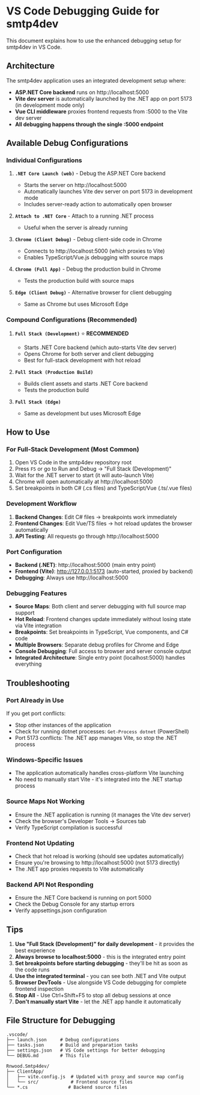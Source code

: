 # VS Code Debugging Guide for smtp4dev

This document explains how to use the enhanced debugging setup for smtp4dev in VS Code.

## Architecture

The smtp4dev application uses an integrated development setup where:
- **ASP.NET Core backend** runs on http://localhost:5000
- **Vite dev server** is automatically launched by the .NET app on port 5173 (in development mode only)
- **Vue CLI middleware** proxies frontend requests from :5000 to the Vite dev server
- **All debugging happens through the single :5000 endpoint**

## Available Debug Configurations

### Individual Configurations

1. **`.NET Core Launch (web)`** - Debug the ASP.NET Core backend
   - Starts the server on http://localhost:5000
   - Automatically launches Vite dev server on port 5173 in development mode
   - Includes server-ready action to automatically open browser

2. **`Attach to .NET Core`** - Attach to a running .NET process
   - Useful when the server is already running

3. **`Chrome (Client Debug)`** - Debug client-side code in Chrome
   - Connects to http://localhost:5000 (which proxies to Vite)
   - Enables TypeScript/Vue.js debugging with source maps

4. **`Chrome (Full App)`** - Debug the production build in Chrome
   - Tests the production build with source maps

5. **`Edge (Client Debug)`** - Alternative browser for client debugging
   - Same as Chrome but uses Microsoft Edge

### Compound Configurations (Recommended)

1. **`Full Stack (Development)`** ⭐ **RECOMMENDED**
   - Starts .NET Core backend (which auto-starts Vite dev server)
   - Opens Chrome for both server and client debugging
   - Best for full-stack development with hot reload

2. **`Full Stack (Production Build)`**
   - Builds client assets and starts .NET Core backend
   - Tests the production build

3. **`Full Stack (Edge)`**
   - Same as development but uses Microsoft Edge

## How to Use

### For Full-Stack Development (Most Common)

1. Open VS Code in the smtp4dev repository root
2. Press `F5` or go to Run and Debug → "Full Stack (Development)"
3. Wait for the .NET server to start (it will auto-launch Vite)
4. Chrome will open automatically at http://localhost:5000
5. Set breakpoints in both C# (.cs files) and TypeScript/Vue (.ts/.vue files)

### Development Workflow

1. **Backend Changes**: Edit C# files → breakpoints work immediately
2. **Frontend Changes**: Edit Vue/TS files → hot reload updates the browser automatically
3. **API Testing**: All requests go through http://localhost:5000

### Port Configuration

- **Backend (.NET)**: http://localhost:5000 (main entry point)
- **Frontend (Vite)**: http://127.0.0.1:5173 (auto-started, proxied by backend)
- **Debugging**: Always use http://localhost:5000

### Debugging Features

- **Source Maps**: Both client and server debugging with full source map support
- **Hot Reload**: Frontend changes update immediately without losing state via Vite integration
- **Breakpoints**: Set breakpoints in TypeScript, Vue components, and C# code
- **Multiple Browsers**: Separate debug profiles for Chrome and Edge
- **Console Debugging**: Full access to browser and server console output
- **Integrated Architecture**: Single entry point (localhost:5000) handles everything

## Troubleshooting

### Port Already in Use
If you get port conflicts:
- Stop other instances of the application
- Check for running dotnet processes: `Get-Process dotnet` (PowerShell)
- Port 5173 conflicts: The .NET app manages Vite, so stop the .NET process

### Windows-Specific Issues
- The application automatically handles cross-platform Vite launching
- No need to manually start Vite - it's integrated into the .NET startup process

### Source Maps Not Working
- Ensure the .NET application is running (it manages the Vite dev server)
- Check the browser's Developer Tools → Sources tab
- Verify TypeScript compilation is successful

### Frontend Not Updating
- Check that hot reload is working (should see updates automatically)
- Ensure you're browsing to http://localhost:5000 (not 5173 directly)
- The .NET app proxies requests to Vite automatically

### Backend API Not Responding
- Ensure the .NET Core backend is running on port 5000
- Check the Debug Console for any startup errors
- Verify appsettings.json configuration

## Tips

1. **Use "Full Stack (Development)" for daily development** - it provides the best experience
2. **Always browse to localhost:5000** - this is the integrated entry point
3. **Set breakpoints before starting debugging** - they'll be hit as soon as the code runs
4. **Use the integrated terminal** - you can see both .NET and Vite output
5. **Browser DevTools** - Use alongside VS Code debugging for complete frontend inspection
6. **Stop All** - Use Ctrl+Shift+F5 to stop all debug sessions at once
7. **Don't manually start Vite** - let the .NET app handle it automatically

## File Structure for Debugging

```
.vscode/
├── launch.json     # Debug configurations
├── tasks.json      # Build and preparation tasks
├── settings.json   # VS Code settings for better debugging
└── DEBUG.md        # This file

Rnwood.Smtp4dev/
├── ClientApp/
│   ├── vite.config.js  # Updated with proxy and source map config
│   └── src/            # Frontend source files
└── *.cs               # Backend source files
```